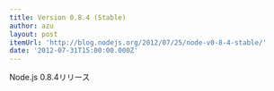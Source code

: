 ```yaml
---
title: Version 0.8.4 (Stable)
author: azu
layout: post
itemUrl: 'http://blog.nodejs.org/2012/07/25/node-v0-8-4-stable/'
date: '2012-07-31T15:00:00.000Z'
---
```

Node.js 0.8.4リリース
